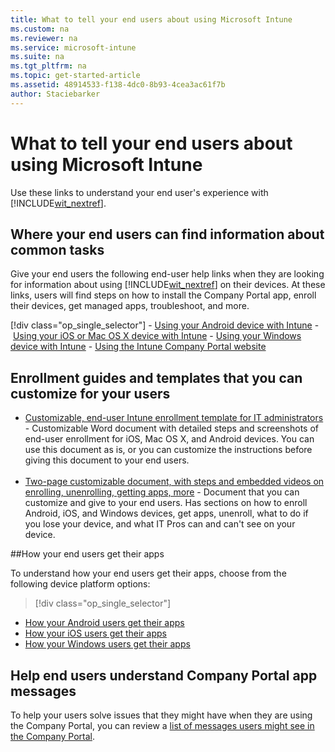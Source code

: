 ```yaml
---
title: What to tell your end users about using Microsoft Intune
ms.custom: na
ms.reviewer: na
ms.service: microsoft-intune
ms.suite: na
ms.tgt_pltfrm: na
ms.topic: get-started-article
ms.assetid: 48914533-f138-4dc0-8b93-4cea3ac61f7b
author: Staciebarker
---
```


# What to tell your end users about using Microsoft Intune

Use these links to understand your end user's experience with [!INCLUDE[wit_nextref](../includes/wit_nextref_md.md)]. 

## Where your end users can find information about common tasks

Give your end users the following end-user help links when they are looking for information about using [!INCLUDE[wit_nextref](../includes/wit_nextref_md.md)] on their devices. At these links, users will find steps on how to install the Company Portal app, enroll their devices, get managed apps, troubleshoot, and more.

[!div class="op_single_selector"]
- [Using your Android device with Intune](/Intune/EndUser/using-your-android-device-with-intune.html)
- [Using your iOS or Mac OS X device with Intune](/Intune/EndUser/using-your-ios-or-mac-os-x-device-with-intune.html)
- [Using your Windows device with Intune](/Intune/EndUser/using-your-windows-device-with-intune.html)
- [Using the Intune Company Portal website](/Intune/EndUser/using-the-intune-company-portal-website.html)
 

## Enrollment guides and templates that you can customize for your users

- [Customizable, end-user Intune enrollment template for IT administrators](https://gallery.technet.microsoft.com/End-user-Intune-enrollment-55dfd6) - Customizable Word document with detailed steps and screenshots of end-user enrollment for iOS, Mac OS X, and Android devices. You can use this document as is, or you can customize the instructions before giving this document to your end users.</br></br>
- [Two-page customizable document, with steps and embedded videos on enrolling, unenrolling, getting apps, more](https://gallery.technet.microsoft.com/End-user-Intune-enrollment-55dfd6) - Document that you can customize and give to your end users. Has sections on how to enroll Android, iOS, and Windows devices, get apps, unenroll, what to do if you lose your device, and what IT Pros can and can't see on your device.

##How your end users get their apps

To understand how your end users get their apps, choose from the following device platform options:

> [!div class="op_single_selector"]
- [How your Android users get their apps](how-your-android-users-get-their-apps.md)
- [How your iOS users get their apps](how-your-ios-users-get-their-apps.md)
- [How your Windows users get their apps](how-your-windows-users-get-their-apps.md)

## Help end users understand Company Portal app messages

To help your users solve issues that they might have when they are using the Company Portal, you can review a [list of messages users might see in the Company Portal](help-end-users-understand-company-portal-app-messages.md).




